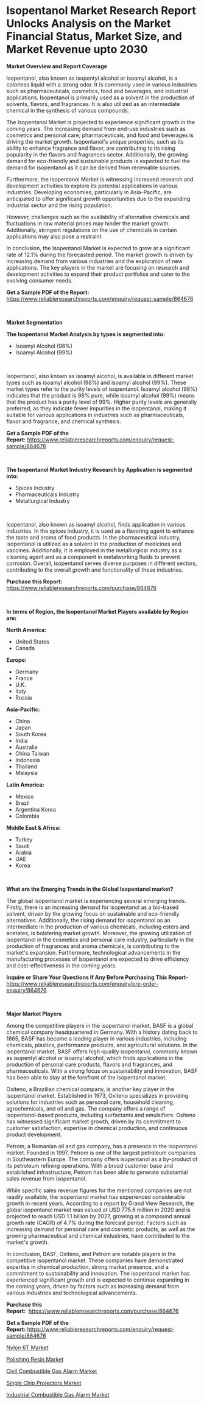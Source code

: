 <p><h1>Isopentanol Market Research Report Unlocks Analysis on the Market Financial Status, Market Size, and Market Revenue upto 2030</h1></p><p><strong>Market Overview and Report Coverage</strong></p>
<p><p>Isopentanol, also known as isopentyl alcohol or isoamyl alcohol, is a colorless liquid with a strong odor. It is commonly used in various industries such as pharmaceuticals, cosmetics, food and beverages, and industrial applications. Isopentanol is primarily used as a solvent in the production of solvents, flavors, and fragrances. It is also utilized as an intermediate chemical in the synthesis of various compounds.</p><p>The Isopentanol Market is projected to experience significant growth in the coming years. The increasing demand from end-use industries such as cosmetics and personal care, pharmaceuticals, and food and beverages is driving the market growth. Isopentanol's unique properties, such as its ability to enhance fragrance and flavor, are contributing to its rising popularity in the flavors and fragrances sector. Additionally, the growing demand for eco-friendly and sustainable products is expected to fuel the demand for isopentanol as it can be derived from renewable sources.</p><p>Furthermore, the Isopentanol Market is witnessing increased research and development activities to explore its potential applications in various industries. Developing economies, particularly in Asia-Pacific, are anticipated to offer significant growth opportunities due to the expanding industrial sector and the rising population.</p><p>However, challenges such as the availability of alternative chemicals and fluctuations in raw material prices may hinder the market growth. Additionally, stringent regulations on the use of chemicals in certain applications may also pose a restraint.</p><p>In conclusion, the Isopentanol Market is expected to grow at a significant rate of 12.1% during the forecasted period. The market growth is driven by increasing demand from various industries and the exploration of new applications. The key players in the market are focusing on research and development activities to expand their product portfolios and cater to the evolving consumer needs.</p></p>
<p><strong>Get a Sample PDF of the Report:</strong> <a href="https://www.reliableresearchreports.com/enquiry/request-sample/864676">https://www.reliableresearchreports.com/enquiry/request-sample/864676</a></p>
<p>&nbsp;</p>
<p><strong>Market Segmentation</strong></p>
<p><strong>The Isopentanol Market Analysis by types is segmented into:</strong></p>
<p><ul><li>Isoamyl Alcohol (98%)</li><li>Isoamyl Alcohol (99%)</li></ul></p>
<p>&nbsp;</p>
<p><p>Isopentanol, also known as isoamyl alcohol, is available in different market types such as isoamyl alcohol (98%) and isoamyl alcohol (99%). These market types refer to the purity levels of isopentanol. Isoamyl alcohol (98%) indicates that the product is 98% pure, while isoamyl alcohol (99%) means that the product has a purity level of 99%. Higher purity levels are generally preferred, as they indicate fewer impurities in the isopentanol, making it suitable for various applications in industries such as pharmaceuticals, flavor and fragrance, and chemical synthesis.</p></p>
<p><strong>Get a Sample PDF of the Report:</strong>&nbsp;<a href="https://www.reliableresearchreports.com/enquiry/request-sample/864676">https://www.reliableresearchreports.com/enquiry/request-sample/864676</a></p>
<p>&nbsp;</p>
<p><strong>The Isopentanol Market Industry Research by Application is segmented into:</strong></p>
<p><ul><li>Spices Industry</li><li>Pharmaceuticals Industry</li><li>Metallurgical Industry</li></ul></p>
<p>&nbsp;</p>
<p><p>Isopentanol, also known as isoamyl alcohol, finds application in various industries. In the spices industry, it is used as a flavoring agent to enhance the taste and aroma of food products. In the pharmaceutical industry, isopentanol is utilized as a solvent in the production of medicines and vaccines. Additionally, it is employed in the metallurgical industry as a cleaning agent and as a component in metalworking fluids to prevent corrosion. Overall, isopentanol serves diverse purposes in different sectors, contributing to the overall growth and functionality of these industries.</p></p>
<p><strong>Purchase this Report:</strong>&nbsp; <a href="https://www.reliableresearchreports.com/purchase/864676">https://www.reliableresearchreports.com/purchase/864676</a></p>
<p>&nbsp;</p>
<p><strong>In terms of Region, the Isopentanol Market Players available by Region are:</strong></p>
<p>
    <p> <strong> North America: </strong>
        <ul>
            <li>United States</li>
            <li>Canada</li>
        </ul>
        </p> 
    <p> <strong> Europe: </strong>
        <ul>
            <li>Germany</li>
            <li>France</li>
            <li>U.K.</li>
            <li>Italy</li>
            <li>Russia</li>
        </ul>
        </p> 
    <p> <strong> Asia-Pacific: </strong>
        <ul>
            <li>China</li>
            <li>Japan</li>
            <li>South Korea</li>
            <li>India</li>
            <li>Australia</li>
            <li>China Taiwan</li>
            <li>Indonesia</li>
            <li>Thailand</li>
            <li>Malaysia</li>
        </ul>
        </p> 
    <p> <strong> Latin America: </strong>
        <ul>
            <li>Mexico</li>
            <li>Brazil</li>
            <li>Argentina Korea</li>
            <li>Colombia</li>
        </ul>
        </p> 
    <p> <strong> Middle East & Africa: </strong>
        <ul>
            <li>Turkey</li>
            <li>Saudi</li>
            <li>Arabia</li>
            <li>UAE</li>
            <li>Korea</li>
        </ul>
    </p>
    </p>
<p>&nbsp;</p>
<p><strong>What are the Emerging Trends in the Global Isopentanol market?</strong></p>
<p><p>The global isopentanol market is experiencing several emerging trends. Firstly, there is an increasing demand for isopentanol as a bio-based solvent, driven by the growing focus on sustainable and eco-friendly alternatives. Additionally, the rising demand for isopentanol as an intermediate in the production of various chemicals, including esters and acetates, is bolstering market growth. Moreover, the growing utilization of isopentanol in the cosmetics and personal care industry, particularly in the production of fragrances and aroma chemicals, is contributing to the market's expansion. Furthermore, technological advancements in the manufacturing processes of isopentanol are expected to drive efficiency and cost-effectiveness in the coming years.</p></p>
<p><strong>Inquire or Share Your Questions If Any Before Purchasing This Report</strong>- <a href="https://www.reliableresearchreports.com/enquiry/pre-order-enquiry/864676">https://www.reliableresearchreports.com/enquiry/pre-order-enquiry/864676</a></p>
<p>&nbsp;</p>
<p><strong>Major Market Players</strong></p>
<p><p>Among the competitive players in the isopentanol market, BASF is a global chemical company headquartered in Germany. With a history dating back to 1865, BASF has become a leading player in various industries, including chemicals, plastics, performance products, and agricultural solutions. In the isopentanol market, BASF offers high-quality isopentanol, commonly known as isopentyl alcohol or isoamyl alcohol, which finds applications in the production of personal care products, flavors and fragrances, and pharmaceuticals. With a strong focus on sustainability and innovation, BASF has been able to stay at the forefront of the isopentanol market.</p><p>Oxiteno, a Brazilian chemical company, is another key player in the isopentanol market. Established in 1973, Oxiteno specializes in providing solutions for industries such as personal care, household cleaning, agrochemicals, and oil and gas. The company offers a range of isopentanol-based products, including surfactants and emulsifiers. Oxiteno has witnessed significant market growth, driven by its commitment to customer satisfaction, expertise in chemical production, and continuous product development.</p><p>Petrom, a Romanian oil and gas company, has a presence in the isopentanol market. Founded in 1997, Petrom is one of the largest petroleum companies in Southeastern Europe. The company offers isopentanol as a by-product of its petroleum refining operations. With a broad customer base and established infrastructure, Petrom has been able to generate substantial sales revenue from isopentanol.</p><p>While specific sales revenue figures for the mentioned companies are not readily available, the isopentanol market has experienced considerable growth in recent years. According to a report by Grand View Research, the global isopentanol market was valued at USD 775.6 million in 2020 and is projected to reach USD 1.1 billion by 2027, growing at a compound annual growth rate (CAGR) of 4.7% during the forecast period. Factors such as increasing demand for personal care and cosmetic products, as well as the growing pharmaceutical and chemical industries, have contributed to the market's growth.</p><p>In conclusion, BASF, Oxiteno, and Petrom are notable players in the competitive isopentanol market. These companies have demonstrated expertise in chemical production, strong market presence, and a commitment to sustainability and innovation. The isopentanol market has experienced significant growth and is expected to continue expanding in the coming years, driven by factors such as increasing demand from various industries and technological advancements.</p></p>
<p><strong>Purchase this Report:</strong>&nbsp;&nbsp;<a href="https://www.reliableresearchreports.com/purchase/864676">https://www.reliableresearchreports.com/purchase/864676</a></p>
<p></p>
<p><strong>Get a Sample PDF of the Report:</strong>&nbsp;<a href="https://www.reliableresearchreports.com/enquiry/request-sample/864676">https://www.reliableresearchreports.com/enquiry/request-sample/864676</a></p>
<p><p><a href="https://github.com/castoriffic/Market-Research-Report-List-1/blob/main/nylon-6t-market.md">Nylon 6T Market</a></p><p><a href="https://github.com/ashepherd82/Market-Research-Report-List-1/blob/main/polishing-resin-market.md">Polishing Resin Market</a></p><p><a href="https://medium.com/@janrussell6445/civil-combustible-gas-alarm-market-insights-into-market-cagr-market-trends-and-growth-strategies-95944aca530a">Civil Combustible Gas Alarm Market</a></p><p><a href="https://medium.com/@germanbraun1929/single-chip-projectors-market-comprehensive-assessment-by-type-application-and-geography-af05d675459a">Single Chip Projectors Market</a></p><p><a href="https://medium.com/@nayelibosco/industrial-combustible-gas-alarm-market-size-market-outlook-and-market-forecast-2023-to-2030-c995492f9056">Industrial Combustible Gas Alarm Market</a></p></p>